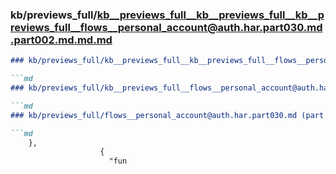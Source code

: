 ### kb/previews_full/kb__previews_full__kb__previews_full__kb__previews_full__flows__personal_account@auth.har.part030.md.part002.md.md.md

```md
### kb/previews_full/kb__previews_full__kb__previews_full__flows__personal_account@auth.har.part030.md.part002.md.md

```md
### kb/previews_full/kb__previews_full__flows__personal_account@auth.har.part030.md.part002.md

```md
### kb/previews_full/flows__personal_account@auth.har.part030.md (part 002)

```md
    },
                    {
                      "fun
```

```

```

```

```

